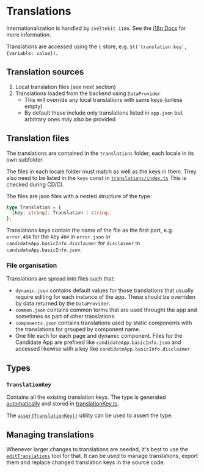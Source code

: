 # Translations

Internationalization is handled by `sveltekit-i18n`. See the [i18n Docs](/docs/internationalization.md) for more information.

Translations are accessed using the `t` store, e.g. `$t('translation.key', {variable: value})`.

## Translation sources

1. Local translation files (see next section)
2. Translations loaded from the backend using `DataProvider`
   - This will override any local translations with same keys (unless empty)
   - By default these include only translations listed in `app.json` but arbitrary ones may also be provided

## Translation files

The translations are contained in the `translations` folder, each locale in its own subfolder.

The files in each locale folder must match as well as the keys in them. They also need to be listed in the `keys` const in [`translations/index.ts`](./translations/index.ts) This is checked during CD/CI.

The files are json files with a nested structure of the type:

```ts
type Translation = {
  [key: string]: Translation | string;
};
```

Translations keys contain the name of the file as the first part, e.g. `error.404` for the key `404` in `error.json` or `candidateApp.basicInfo.disclaimer` for `disclaimer` in `candidateApp.basicInfo.json`.

### File organisation

Translations are spread into files such that:

- `dynamic.json` contains default values for those translations that usually require editing for each instance of the app. These should be overriden by data returned by the `DataProvider`.
- `common.json` contains common terms that are used throught the app and sometimes as part of other translations.
- `components.json` contains translations used by static components with the translations for grouped by component name.
- One file each for each page and dynamic component. Files for the Candidate App are prefixed like `candidateApp.basicInfo.json` and accessed likewise with a key like `candidateApp.basicInfo.disclaimer`.

## Types

### `TranslationKey`

Contains all the existing translation keys. The type is generated [automatically](/frontend/tools/translationKey/generateTranslationKeyType.ts) and stored in [translationKey.ts](/frontend/src/lib/types/generated/translationKey.ts).

The [`assertTranslationKey()`](./utils/assertTranslationKey.ts) utility can be used to assert the type.

## Managing translations

Whenever larger changes to translations are needed, it's best to use the [`editTranslations`](/frontend/tools/editTranslations/editTranslations.ts) tool for that. It can be used to manage translations, export them and replace changed translation keys in the source code.

